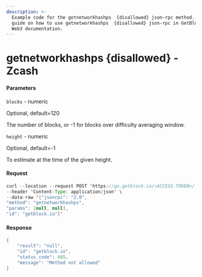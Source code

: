 ```yaml
---
description: >-
  Example code for the getnetworkhashps  {disallowed} json-rpc method. Сomplete
  guide on how to use getnetworkhashps  {disallowed} json-rpc in GetBlock.io
  Web3 documentation.
---
```


# getnetworkhashps {disallowed} - Zcash

#### Parameters

`blocks` - numeric

Optional, default=120

The number of blocks, or -1 for blocks over difficulty averaging window.

`height` - numeric

Optional, default=-1

To estimate at the time of the given height.

#### Request

```java
curl --location --request POST 'https://go.getblock.io/<ACCESS-TOKEN>/' \
--header 'Content-Type: application/json' \
--data-raw '{"jsonrpc": "2.0",
"method": "getnetworkhashps",
"params": [null, null],
"id": "getblock.io"}'
```

#### Response

```java
{
    "result": "null",
    "id": "getblock.io",
    "status_code": 405,
    "message": "Method not allowed"
}
```
